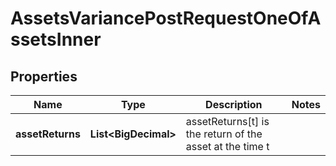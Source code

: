

# AssetsVariancePostRequestOneOfAssetsInner


## Properties

| Name | Type | Description | Notes |
|------------ | ------------- | ------------- | -------------|
|**assetReturns** | **List&lt;BigDecimal&gt;** | assetReturns[t] is the return of the asset at the time t |  |



